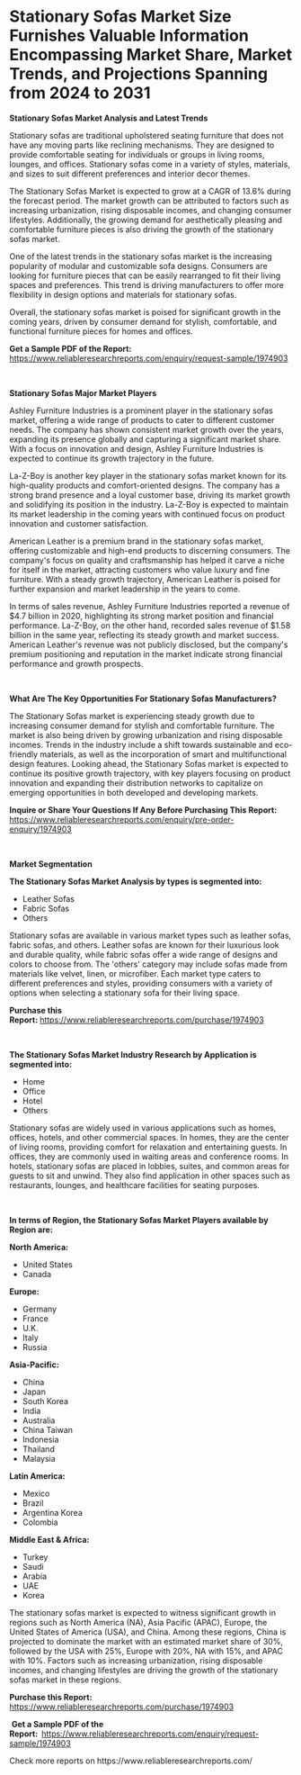 <p><h1>Stationary Sofas Market Size Furnishes Valuable Information Encompassing Market Share, Market Trends, and Projections Spanning from 2024 to 2031</h1></p><p><strong>Stationary Sofas Market Analysis and Latest Trends</strong></p>
<p><p>Stationary sofas are traditional upholstered seating furniture that does not have any moving parts like reclining mechanisms. They are designed to provide comfortable seating for individuals or groups in living rooms, lounges, and offices. Stationary sofas come in a variety of styles, materials, and sizes to suit different preferences and interior decor themes.</p><p>The Stationary Sofas Market is expected to grow at a CAGR of 13.6% during the forecast period. The market growth can be attributed to factors such as increasing urbanization, rising disposable incomes, and changing consumer lifestyles. Additionally, the growing demand for aesthetically pleasing and comfortable furniture pieces is also driving the growth of the stationary sofas market.</p><p>One of the latest trends in the stationary sofas market is the increasing popularity of modular and customizable sofa designs. Consumers are looking for furniture pieces that can be easily rearranged to fit their living spaces and preferences. This trend is driving manufacturers to offer more flexibility in design options and materials for stationary sofas.</p><p>Overall, the stationary sofas market is poised for significant growth in the coming years, driven by consumer demand for stylish, comfortable, and functional furniture pieces for homes and offices.</p></p>
<p><strong>Get a Sample PDF of the Report:&nbsp;</strong> <a href="https://www.reliableresearchreports.com/enquiry/request-sample/1974903">https://www.reliableresearchreports.com/enquiry/request-sample/1974903</a></p>
<p>&nbsp;</p>
<p><strong>Stationary Sofas Major Market Players</strong></p>
<p><p>Ashley Furniture Industries is a prominent player in the stationary sofas market, offering a wide range of products to cater to different customer needs. The company has shown consistent market growth over the years, expanding its presence globally and capturing a significant market share. With a focus on innovation and design, Ashley Furniture Industries is expected to continue its growth trajectory in the future.</p><p>La-Z-Boy is another key player in the stationary sofas market known for its high-quality products and comfort-oriented designs. The company has a strong brand presence and a loyal customer base, driving its market growth and solidifying its position in the industry. La-Z-Boy is expected to maintain its market leadership in the coming years with continued focus on product innovation and customer satisfaction.</p><p>American Leather is a premium brand in the stationary sofas market, offering customizable and high-end products to discerning consumers. The company's focus on quality and craftsmanship has helped it carve a niche for itself in the market, attracting customers who value luxury and fine furniture. With a steady growth trajectory, American Leather is poised for further expansion and market leadership in the years to come.</p><p>In terms of sales revenue, Ashley Furniture Industries reported a revenue of $4.7 billion in 2020, highlighting its strong market position and financial performance. La-Z-Boy, on the other hand, recorded sales revenue of $1.58 billion in the same year, reflecting its steady growth and market success. American Leather's revenue was not publicly disclosed, but the company's premium positioning and reputation in the market indicate strong financial performance and growth prospects.</p></p>
<p>&nbsp;</p>
<p><strong>What Are The Key Opportunities For Stationary Sofas Manufacturers?</strong></p>
<p><p>The Stationary Sofas market is experiencing steady growth due to increasing consumer demand for stylish and comfortable furniture. The market is also being driven by growing urbanization and rising disposable incomes. Trends in the industry include a shift towards sustainable and eco-friendly materials, as well as the incorporation of smart and multifunctional design features. Looking ahead, the Stationary Sofas market is expected to continue its positive growth trajectory, with key players focusing on product innovation and expanding their distribution networks to capitalize on emerging opportunities in both developed and developing markets.</p></p>
<p><strong>Inquire or Share Your Questions If Any Before Purchasing This Report:</strong> <a href="https://www.reliableresearchreports.com/enquiry/pre-order-enquiry/1974903">https://www.reliableresearchreports.com/enquiry/pre-order-enquiry/1974903</a></p>
<p>&nbsp;</p>
<p><strong>Market Segmentation</strong></p>
<p><strong>The Stationary Sofas Market Analysis by types is segmented into:</strong></p>
<p><ul><li>Leather Sofas</li><li>Fabric Sofas</li><li>Others</li></ul></p>
<p><p>Stationary sofas are available in various market types such as leather sofas, fabric sofas, and others. Leather sofas are known for their luxurious look and durable quality, while fabric sofas offer a wide range of designs and colors to choose from. The 'others' category may include sofas made from materials like velvet, linen, or microfiber. Each market type caters to different preferences and styles, providing consumers with a variety of options when selecting a stationary sofa for their living space.</p></p>
<p><strong>Purchase this Report:&nbsp;</strong><a href="https://www.reliableresearchreports.com/purchase/1974903">https://www.reliableresearchreports.com/purchase/1974903</a></p>
<p>&nbsp;</p>
<p><strong>The Stationary Sofas Market Industry Research by Application is segmented into:</strong></p>
<p><ul><li>Home</li><li>Office</li><li>Hotel</li><li>Others</li></ul></p>
<p><p>Stationary sofas are widely used in various applications such as homes, offices, hotels, and other commercial spaces. In homes, they are the center of living rooms, providing comfort for relaxation and entertaining guests. In offices, they are commonly used in waiting areas and conference rooms. In hotels, stationary sofas are placed in lobbies, suites, and common areas for guests to sit and unwind. They also find application in other spaces such as restaurants, lounges, and healthcare facilities for seating purposes.</p></p>
<p>&nbsp;</p>
<p><strong>In terms of Region, the Stationary Sofas Market Players available by Region are:</strong></p>
<p>
    <p> <strong> North America: </strong>
        <ul>
            <li>United States</li>
            <li>Canada</li>
        </ul>
        </p> 
    <p> <strong> Europe: </strong>
        <ul>
            <li>Germany</li>
            <li>France</li>
            <li>U.K.</li>
            <li>Italy</li>
            <li>Russia</li>
        </ul>
        </p> 
    <p> <strong> Asia-Pacific: </strong>
        <ul>
            <li>China</li>
            <li>Japan</li>
            <li>South Korea</li>
            <li>India</li>
            <li>Australia</li>
            <li>China Taiwan</li>
            <li>Indonesia</li>
            <li>Thailand</li>
            <li>Malaysia</li>
        </ul>
        </p> 
    <p> <strong> Latin America: </strong>
        <ul>
            <li>Mexico</li>
            <li>Brazil</li>
            <li>Argentina Korea</li>
            <li>Colombia</li>
        </ul>
        </p> 
    <p> <strong> Middle East & Africa: </strong>
        <ul>
            <li>Turkey</li>
            <li>Saudi</li>
            <li>Arabia</li>
            <li>UAE</li>
            <li>Korea</li>
        </ul>
    </p>
    </p>
<p><p>The stationary sofas market is expected to witness significant growth in regions such as North America (NA), Asia Pacific (APAC), Europe, the United States of America (USA), and China. Among these regions, China is projected to dominate the market with an estimated market share of 30%, followed by the USA with 25%, Europe with 20%, NA with 15%, and APAC with 10%. Factors such as increasing urbanization, rising disposable incomes, and changing lifestyles are driving the growth of the stationary sofas market in these regions.</p></p>
<p><strong>Purchase this Report: </strong><a href="https://www.reliableresearchreports.com/purchase/1974903">https://www.reliableresearchreports.com/purchase/1974903</a></p>
<p>&nbsp;<strong>Get a Sample PDF of the Report:&nbsp;&nbsp;</strong><a href="https://www.reliableresearchreports.com/enquiry/request-sample/1974903">https://www.reliableresearchreports.com/enquiry/request-sample/1974903</a></p>
<p><strong></strong></p>
<p>Check more reports on https://www.reliableresearchreports.com/</p>